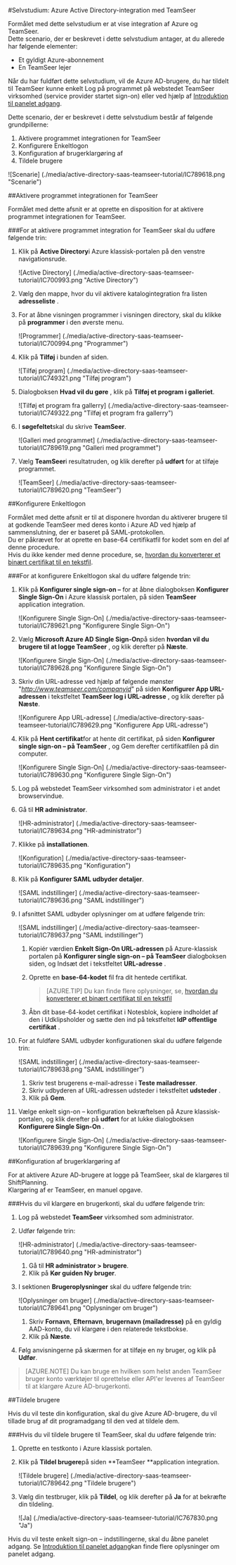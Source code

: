 <properties 
    pageTitle="Selvstudium: Azure Active Directory-integration med TeamSeer | Microsoft Azure" 
    description="Lær, hvordan du bruger TeamSeer med Azure Active Directory til at aktivere enkeltlogon, automatiseret klargøring og mere!" 
    services="active-directory" 
    authors="jeevansd"  
    documentationCenter="na" 
    manager="femila"/>
<tags 
    ms.service="active-directory" 
    ms.devlang="na" 
    ms.topic="article" 
    ms.tgt_pltfrm="na" 
    ms.workload="identity" 
    ms.date="09/11/2016" 
    ms.author="jeedes" />

#<a name="tutorial-azure-active-directory-integration-with-teamseer"></a>Selvstudium: Azure Active Directory-integration med TeamSeer
  
Formålet med dette selvstudium er at vise integration af Azure og TeamSeer.  
Dette scenario, der er beskrevet i dette selvstudium antager, at du allerede har følgende elementer:

-   Et gyldigt Azure-abonnement
-   En TeamSeer lejer
  
Når du har fuldført dette selvstudium, vil de Azure AD-brugere, du har tildelt til TeamSeer kunne enkelt Log på programmet på webstedet TeamSeer virksomhed (service provider startet sign-on) eller ved hjælp af [Introduktion til panelet adgang](active-directory-saas-access-panel-introduction.md).
  
Dette scenario, der er beskrevet i dette selvstudium består af følgende grundpillerne:

1.  Aktivere programmet integrationen for TeamSeer
2.  Konfigurere Enkeltlogon
3.  Konfiguration af brugerklargøring af
4.  Tildele brugere

![Scenarie] (./media/active-directory-saas-teamseer-tutorial/IC789618.png "Scenarie")

##<a name="enabling-the-application-integration-for-teamseer"></a>Aktivere programmet integrationen for TeamSeer
  
Formålet med dette afsnit er at oprette en disposition for at aktivere programmet integrationen for TeamSeer.

###<a name="to-enable-the-application-integration-for-teamseer-perform-the-following-steps"></a>For at aktivere programmet integration for TeamSeer skal du udføre følgende trin:

1.  Klik på **Active Directory**i Azure klassisk-portalen på den venstre navigationsrude.

    ![Active Directory] (./media/active-directory-saas-teamseer-tutorial/IC700993.png "Active Directory")

2.  Vælg den mappe, hvor du vil aktivere katalogintegration fra listen **adresseliste** .

3.  For at åbne visningen programmer i visningen directory, skal du klikke på **programmer** i den øverste menu.

    ![Programmer] (./media/active-directory-saas-teamseer-tutorial/IC700994.png "Programmer")

4.  Klik på **Tilføj** i bunden af siden.

    ![Tilføj program] (./media/active-directory-saas-teamseer-tutorial/IC749321.png "Tilføj program")

5.  Dialogboksen **Hvad vil du gøre** , klik på **Tilføj et program i galleriet**.

    ![Tilføj et program fra gallerry] (./media/active-directory-saas-teamseer-tutorial/IC749322.png "Tilføj et program fra gallerry")

6.  I **søgefeltet**skal du skrive **TeamSeer**.

    ![Galleri med programmet] (./media/active-directory-saas-teamseer-tutorial/IC789619.png "Galleri med programmet")

7.  Vælg **TeamSeer**i resultatruden, og klik derefter på **udført** for at tilføje programmet.

    ![TeamSeer] (./media/active-directory-saas-teamseer-tutorial/IC789620.png "TeamSeer")

##<a name="configuring-single-sign-on"></a>Konfigurere Enkeltlogon
  
Formålet med dette afsnit er til at disponere hvordan du aktiverer brugere til at godkende TeamSeer med deres konto i Azure AD ved hjælp af sammenslutning, der er baseret på SAML-protokollen.  
Du er påkrævet for at oprette en base-64 certifikatfil for kodet som en del af denne procedure.  
Hvis du ikke kender med denne procedure, se, [hvordan du konverterer et binært certifikat til en tekstfil](http://youtu.be/PlgrzUZ-Y1o).

###<a name="to-configure-single-sign-on-perform-the-following-steps"></a>For at konfigurere Enkeltlogon skal du udføre følgende trin:

1.  Klik på **Konfigurer single sign-on –** for at åbne dialogboksen **Konfigurer Single Sign-On** i Azure klassisk portalen, på siden **TeamSeer** application integration.

    ![Konfigurere Single Sign-On] (./media/active-directory-saas-teamseer-tutorial/IC789621.png "Konfigurere Single Sign-On")

2.  Vælg **Microsoft Azure AD Single Sign-On**på siden **hvordan vil du brugere til at logge TeamSeer** , og klik derefter på **Næste**.

    ![Konfigurere Single Sign-On] (./media/active-directory-saas-teamseer-tutorial/IC789628.png "Konfigurere Single Sign-On")

3.  Skriv din URL-adresse ved hjælp af følgende mønster "*http://www.teamseer.com/companyid*" på siden **Konfigurer App URL-adressen** i tekstfeltet **TeamSeer log i URL-adresse** , og klik derefter på **Næste**.

    ![Konfigurere App URL-adresse] (./media/active-directory-saas-teamseer-tutorial/IC789629.png "Konfigurere App URL-adresse")

4.  Klik på **Hent certifikat**for at hente dit certifikat, på siden **Konfigurer single sign-on – på TeamSeer** , og Gem derefter certifikatfilen på din computer.

    ![Konfigurere Single Sign-On] (./media/active-directory-saas-teamseer-tutorial/IC789630.png "Konfigurere Single Sign-On")

5.  Log på webstedet TeamSeer virksomhed som administrator i et andet browservindue.

6.  Gå til **HR administrator**.

    ![HR-administrator] (./media/active-directory-saas-teamseer-tutorial/IC789634.png "HR-administrator")

7.  Klikke på **installationen**.

    ![Konfiguration] (./media/active-directory-saas-teamseer-tutorial/IC789635.png "Konfiguration")

8.  Klik på **Konfigurer SAML udbyder detaljer**.

    ![SAML indstillinger] (./media/active-directory-saas-teamseer-tutorial/IC789636.png "SAML indstillinger")

9.  I afsnittet SAML udbyder oplysninger om at udføre følgende trin:

    ![SAML indstillinger] (./media/active-directory-saas-teamseer-tutorial/IC789637.png "SAML indstillinger")

    1.  Kopiér værdien **Enkelt Sign-On URL-adressen** på Azure-klassisk portalen på **Konfigurer single sign-on – på TeamSeer** dialogboksen siden, og Indsæt det i tekstfeltet **URL-adresse** .
    2.  Oprette en **base-64-kodet** fil fra dit hentede certifikat.  

        >[AZURE.TIP] Du kan finde flere oplysninger, se, [hvordan du konverterer et binært certifikat til en tekstfil](http://youtu.be/PlgrzUZ-Y1o)

    3.  Åbn dit base-64-kodet certifikat i Notesblok, kopiere indholdet af den i Udklipsholder og sætte den ind på tekstfeltet **IdP offentlige certifikat** .

10. For at fuldføre SAML udbyder konfigurationen skal du udføre følgende trin:

    ![SAML indstillinger] (./media/active-directory-saas-teamseer-tutorial/IC789638.png "SAML indstillinger")

    1.  Skriv test brugerens e-mail-adresse i **Teste mailadresser**.
    2.  Skriv udbyderen af URL-adressen udsteder i tekstfeltet **udsteder** .
    3.  Klik på **Gem**.

11. Vælge enkelt sign-on – konfiguration bekræftelsen på Azure klassisk-portalen, og klik derefter på **udført** for at lukke dialogboksen **Konfigurere Single Sign-On** .

    ![Konfigurere Single Sign-On] (./media/active-directory-saas-teamseer-tutorial/IC789639.png "Konfigurere Single Sign-On")

##<a name="configuring-user-provisioning"></a>Konfiguration af brugerklargøring af
  
For at aktivere Azure AD-brugere at logge på TeamSeer, skal de klargøres til ShiftPlanning.  
Klargøring af er TeamSeer, en manuel opgave.

###<a name="to-provision-a-user-accounts-perform-the-following-steps"></a>Hvis du vil klargøre en brugerkonti, skal du udføre følgende trin:

1.  Log på webstedet **TeamSeer** virksomhed som administrator.

2.  Udfør følgende trin:

    ![HR-administrator] (./media/active-directory-saas-teamseer-tutorial/IC789640.png "HR-administrator")

    1.  Gå til **HR administrator \> brugere**.
    2.  Klik på **Kør guiden Ny bruger**.

3.  I sektionen **Brugeroplysninger** skal du udføre følgende trin:

    ![Oplysninger om bruger] (./media/active-directory-saas-teamseer-tutorial/IC789641.png "Oplysninger om bruger")

    1.  Skriv **Fornavn**, **Efternavn**, **brugernavn (mailadresse)** på en gyldig AAD-konto, du vil klargøre i den relaterede tekstbokse.
    2.  Klik på **Næste**.

4.  Følg anvisningerne på skærmen for at tilføje en ny bruger, og klik på **Udfør**.

>[AZURE.NOTE] Du kan bruge en hvilken som helst anden TeamSeer bruger konto værktøjer til oprettelse eller API'er leveres af TeamSeer til at klargøre Azure AD-brugerkonti.

##<a name="assigning-users"></a>Tildele brugere
  
Hvis du vil teste din konfiguration, skal du give Azure AD-brugere, du vil tillade brug af dit programadgang til den ved at tildele dem.

###<a name="to-assign-users-to-teamseer-perform-the-following-steps"></a>Hvis du vil tildele brugere til TeamSeer, skal du udføre følgende trin:

1.  Oprette en testkonto i Azure klassisk portalen.

2.  Klik på **Tildel brugere**på siden **TeamSeer **application integration.

    ![Tildele brugere] (./media/active-directory-saas-teamseer-tutorial/IC789642.png "Tildele brugere")

3.  Vælg din testbruger, klik på **Tildel**, og klik derefter på **Ja** for at bekræfte din tildeling.

    ![Ja] (./media/active-directory-saas-teamseer-tutorial/IC767830.png "Ja")
  
Hvis du vil teste enkelt sign-on – indstillingerne, skal du åbne panelet adgang. Se [Introduktion til panelet adgang](active-directory-saas-access-panel-introduction.md)kan finde flere oplysninger om panelet adgang.